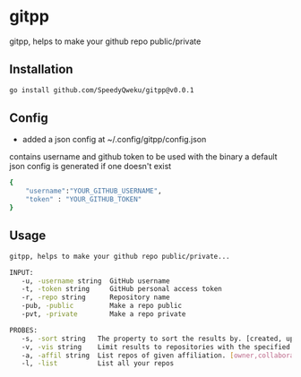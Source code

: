 # gitpp

gitpp, helps to make your github repo public/private

## Installation

```bash
go install github.com/SpeedyQweku/gitpp@v0.0.1
```

## Config

- added a json config at ~/.config/gitpp/config.json

contains username and github token to be used with the binary
a default json config is generated if one doesn't exist

```bash
{
    "username":"YOUR_GITHUB_USERNAME",
    "token" : "YOUR_GITHUB_TOKEN"
}
```

## Usage

```bash
gitpp, helps to make your github repo public/private...

INPUT:
   -u, -username string  GitHub username
   -t, -token string     GitHub personal access token
   -r, -repo string      Repository name
   -pub, -public         Make a repo public
   -pvt, -private        Make a repo private

PROBES:
   -s, -sort string   The property to sort the results by. [created, updated, pushed, full_name] (default "update")
   -v, -vis string    Limit results to repositories with the specified visibility. [all, public, private] (default "all")
   -a, -affil string  List repos of given affiliation. [owner,collaborator,organization_member] (default "owner")
   -l, -list          List all your repos
```
